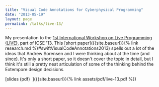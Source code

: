 ```yaml
---
title: "Visual Code Annotations for Cyberphysical Programming"
date: "2013-05-19"
layout: page
permalink: /talks/live-13/
---
```


My presentation to the [1st International Workshop on Live Programming
(LIVE)](http://liveprogramming.github.io/2013/), part of ICSE '13. This [short
paper]({{site.baseurl}}{% link research.md %}#swiftVisualCodeAnnotations2013)
spells out a lot of the ideas that Andrew Sorensen and I were thinking about at
the time (and since). It's only a short paper, so it doesn't cover the topic in
detail, but I think it's still a pretty neat articulation of some of the
thinking behind the Extempore design decisions.

[slides (pdf)&nbsp;&nbsp;<i class="fas fa-chalkboard-teacher fa-2x"></i>]({{site.baseurl}}{% link assets/pdf/live-13.pdf %})


